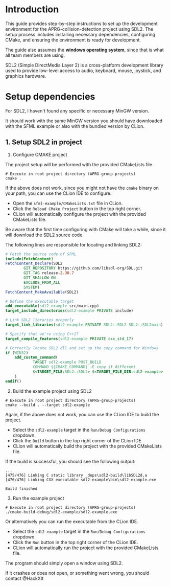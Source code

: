 ﻿# Introduction

This guide provides step-by-step instructions to set up the development environment for the APRG-collision-detection project using SDL2.
The setup process includes installing necessary dependencies, configuring CMake, and ensuring the environment is ready for development.

The guide also assumes the **windows operating system**, since that is what all team members are using.

SDL2 (Simple DirectMedia Layer 2) is a cross-platform development library used to provide low-level access to audio, keyboard, mouse, joystick, and graphics hardware.

# Setup dependencies

For SDL2, I haven't found any specific or necessary MinGW version.

It should work with the same MinGW version you should have downloaded with the SFML example or also with the bundled version by CLion.

## 1. Setup SDL2 in project

1. Configure CMAKE project

The project setup will be performed with the provided CMakeLists file.

```shell
# Execute in root project directory (APRG-group-projects)
cmake .
```

If the above does not work, since you might not have the `cmake` binary on your path, you can use the CLion IDE to configure.

- Open the `sfml-example/CMakeLists.txt` file in CLion.
- Click the `Reload CMake Project` button in the top right corner.
- CLion will automatically configure the project with the provided CMakeLists file.

Be aware that the first time configuring with CMake will take a while, since it will download the SDL2 source code.

The following lines are responsible for locating and linking SDL2:

```cmake
# Fetch the source code of SFML
include(FetchContent)
FetchContent_Declare(SDL2
        GIT_REPOSITORY https://github.com/libsdl-org/SDL.git
        GIT_TAG release-2.30.7
        GIT_SHALLOW ON
        EXCLUDE_FROM_ALL
        SYSTEM)
FetchContent_MakeAvailable(SDL2)

# Define the executable target
add_executable(sdl2-example src/main.cpp)
target_include_directories(sdl2-example PRIVATE include)

# Link SDL2 libraries properly
target_link_libraries(sdl2-example PRIVATE SDL2::SDL2 SDL2::SDL2main)

# Specify that we're using C++17
target_compile_features(sdl2-example PRIVATE cxx_std_17)

# Correctly locate SDL2.dll and set up the copy command for Windows
if (WIN32)
    add_custom_command(
            TARGET sdl2-example POST_BUILD
            COMMAND ${CMAKE_COMMAND} -E copy_if_different
            $<TARGET_FILE:SDL2::SDL2> $<TARGET_FILE_DIR:sdl2-example>
    )
endif()
```

2. Build the example project using SDL2

```shell
# Execute in root project directory (APRG-group-projects)
cmake --build . --target sdl2-example
```

Again, if the above does not work, you can use the CLion IDE to build the project.

- Select the `sdl2-example` target in the `Run/Debug Configurations` dropdown.
- Click the `Build` button in the top right corner of the CLion IDE.
- CLion will automatically build the project with the provided CMakeLists file.

If the build is successful, you should see the following output:

```shell
...
[475/476] Linking C static library _deps\sdl2-build\libSDL2d.a
[476/476] Linking CXX executable sdl2-example\bin\sdl2-example.exe

Build finished
```

3. Run the example project

```shell
# Execute in root project directory (APRG-group-projects)
./cmake-build-debug/sdl2-example/sdl2-example.exe
```

Or alternatively you can run the executable from the CLion IDE.

- Select the `sdl2-example` target in the `Run/Debug Configurations` dropdown.
- Click the `Run` button in the top right corner of the CLion IDE.
- CLion will automatically run the project with the provided CMakeLists file.

The program should simply open a window using SDL2.

If it crashes or does not open, or something went wrong, you should contact @HackXIt

